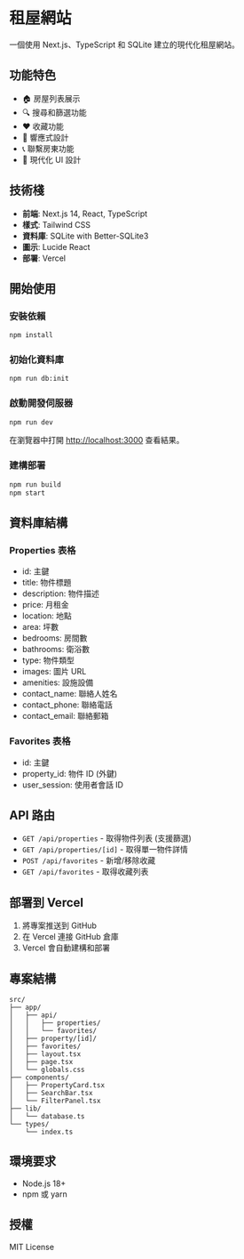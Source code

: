 # 租屋網站

一個使用 Next.js、TypeScript 和 SQLite 建立的現代化租屋網站。

## 功能特色

- 🏠 房屋列表展示
- 🔍 搜尋和篩選功能
- ❤️ 收藏功能
- 📱 響應式設計
- 📞 聯繫房東功能
- 🎨 現代化 UI 設計

## 技術棧

- **前端**: Next.js 14, React, TypeScript
- **樣式**: Tailwind CSS
- **資料庫**: SQLite with Better-SQLite3
- **圖示**: Lucide React
- **部署**: Vercel

## 開始使用

### 安裝依賴 

```bash
npm install
```

### 初始化資料庫

```bash
npm run db:init
```

### 啟動開發伺服器

```bash
npm run dev
```

在瀏覽器中打開 [http://localhost:3000](http://localhost:3000) 查看結果。

### 建構部署

```bash
npm run build
npm start
```

## 資料庫結構

### Properties 表格
- id: 主鍵
- title: 物件標題
- description: 物件描述
- price: 月租金
- location: 地點
- area: 坪數
- bedrooms: 房間數
- bathrooms: 衛浴數
- type: 物件類型
- images: 圖片 URL
- amenities: 設施設備
- contact_name: 聯絡人姓名
- contact_phone: 聯絡電話
- contact_email: 聯絡郵箱

### Favorites 表格
- id: 主鍵
- property_id: 物件 ID (外鍵)
- user_session: 使用者會話 ID

## API 路由

- `GET /api/properties` - 取得物件列表 (支援篩選)
- `GET /api/properties/[id]` - 取得單一物件詳情
- `POST /api/favorites` - 新增/移除收藏
- `GET /api/favorites` - 取得收藏列表

## 部署到 Vercel

1. 將專案推送到 GitHub
2. 在 Vercel 連接 GitHub 倉庫
3. Vercel 會自動建構和部署

## 專案結構

```
src/
├── app/
│   ├── api/
│   │   ├── properties/
│   │   └── favorites/
│   ├── property/[id]/
│   ├── favorites/
│   ├── layout.tsx
│   ├── page.tsx
│   └── globals.css
├── components/
│   ├── PropertyCard.tsx
│   ├── SearchBar.tsx
│   └── FilterPanel.tsx
├── lib/
│   └── database.ts
└── types/
    └── index.ts
```

## 環境要求

- Node.js 18+
- npm 或 yarn

## 授權

MIT License
